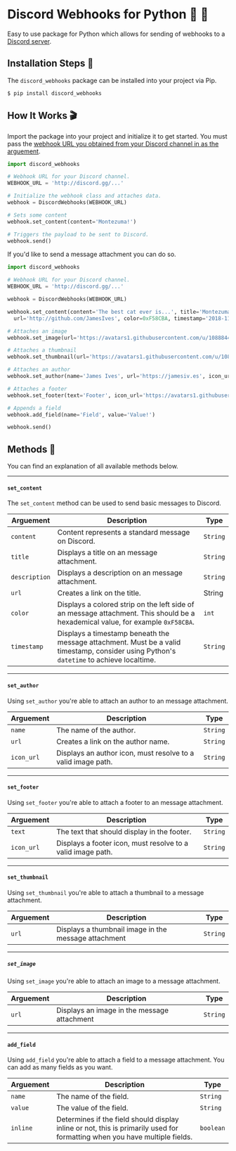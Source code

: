 # Discord Webhooks for Python 🔗 🐍
Easy to use package for Python which allows for sending of webhooks to a [Discord server](https://discordapp.com/).

## Installation Steps 💽
The `discord_webhooks` package can be installed into your project via Pip.

```
$ pip install discord_webhooks
```

## How It Works 🎬

Import the package into your project and initialize it to get started. You must pass the [webhook URL you obtained from your Discord channel in as the arguement](https://support.discordapp.com/hc/en-us/articles/228383668-Intro-to-Webhooks). 

```python
import discord_webhooks

# Webhook URL for your Discord channel.
WEBHOOK_URL = 'http://discord.gg/...'

# Initialize the webhook class and attaches data.
webhook = DiscordWebhooks(WEBHOOK_URL)

# Sets some content
webhook.set_content(content='Montezuma!')

# Triggers the payload to be sent to Discord.
webhook.send()

```

If you'd like to send a message attachment you can do so.


```python
import discord_webhooks

# Webhook URL for your Discord channel.
WEBHOOK_URL = 'http://discord.gg/...'

webhook = DiscordWebhooks(WEBHOOK_URL)

webhook.set_content(content='The best cat ever is...', title='Montezuma!', description='Seriously!', \
  url='http://github.com/JamesIves', color=0xF58CBA, timestamp='2018-11-09T04:10:42.039Z')

# Attaches an image
webhook.set_image(url='https://avatars1.githubusercontent.com/u/10888441?s=460&v=4')

# Attaches a thumbnail
webhook.set_thumbnail(url='https://avatars1.githubusercontent.com/u/10888441?s=460&v=4')

# Attaches an author
webhook.set_author(name='James Ives', url='https://jamesiv.es', icon_url='https://avatars1.githubusercontent.com/u/10888441?s=460&v=4')

# Attaches a footer
webhook.set_footer(text='Footer', icon_url='https://avatars1.githubusercontent.com/u/10888441?s=460&v=4')

# Appends a field
webhook.add_field(name='Field', value='Value!')

webhook.send()
```

## Methods 📡
You can find an explanation of all available methods below. 

---

#### `set_content`
The `set_content` method can be used to send basic messages to Discord.

| Arguement  | Description | Type |
| ------------- | ------------- | ------------- |
| `content`  | Content represents a standard message on Discord. | `String` |
| `title`  | Displays a title on an message attachment. | `String` |
| `description`  | Displays a description on an message attachment. | `String` |
| `url`  | Creates a link on the title. | String|
| `color`  | Displays a colored strip on the left side of an message attachment. This should be a hexademical value, for example `0xF58CBA`. | `int` |
| `timestamp`  | Displays a timestamp beneath the message attachment. Must be a valid timestamp, consider using Python's `datetime` to achieve localtime.  | `String` |

---

#### `set_author`
Using `set_author` you're able to attach an author to an message attachment.

| Arguement  | Description | Type |
| ------------- | ------------- | ------------- |
| `name`  | The name of the author. | `String` |
| `url`  | Creates a link on the author name. | `String` |
| `icon_url`  | Displays an author icon, must resolve to a valid image path. | `String` |

---

#### `set_footer`
Using `set_footer` you're able to attach a footer to an message attachment.

| Arguement  | Description | Type |
| ------------- | ------------- | ------------- |
| `text`  | The text that should display in the footer. | `String` |
| `icon_url`  | Displays a footer icon, must resolve to a valid image path. | `String` |


---

#### `set_thumbnail`
Using `set_thumbnail` you're able to attach a thumbnail to a message attachment.

| Arguement  | Description | Type |
| ------------- | ------------- | ------------- |
| `url`  | Displays a thumbnail image in the message attachment | `String` |

---

##### `set_image`
Using `set_image` you're able to attach an image to a message attachment.

| Arguement  | Description | Type |
| ------------- | ------------- | ------------- |
| `url`  | Displays an image in the message attachment | `String` |

---

#### `add_field`
Using `add_field` you're able to attach a field to a message attachment. You can add as many fields as you want.


| Arguement  | Description | Type |
| ------------- | ------------- | ------------- |
| `name`  | The name of the field. | `String` |
| `value`  | The value of the field. | `String` |
| `inline`  | Determines if the field should display inline or not, this is primarily used for formatting when you have multiple fields. | `boolean` |